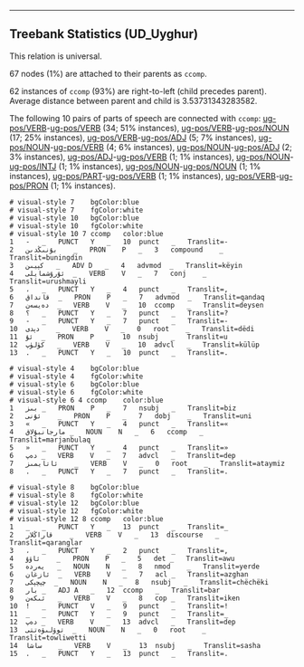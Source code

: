 

--------------------------------------------------------------------------------

## Treebank Statistics (UD_Uyghur)

This relation is universal.

67 nodes (1%) are attached to their parents as `ccomp`.

62 instances of `ccomp` (93%) are right-to-left (child precedes parent).
Average distance between parent and child is 3.53731343283582.

The following 10 pairs of parts of speech are connected with `ccomp`: [ug-pos/VERB]()-[ug-pos/VERB]() (34; 51% instances), [ug-pos/VERB]()-[ug-pos/NOUN]() (17; 25% instances), [ug-pos/VERB]()-[ug-pos/ADJ]() (5; 7% instances), [ug-pos/NOUN]()-[ug-pos/VERB]() (4; 6% instances), [ug-pos/NOUN]()-[ug-pos/ADJ]() (2; 3% instances), [ug-pos/ADJ]()-[ug-pos/VERB]() (1; 1% instances), [ug-pos/NOUN]()-[ug-pos/INTJ]() (1; 1% instances), [ug-pos/NOUN]()-[ug-pos/NOUN]() (1; 1% instances), [ug-pos/PART]()-[ug-pos/VERB]() (1; 1% instances), [ug-pos/VERB]()-[ug-pos/PRON]() (1; 1% instances).


~~~ conllu
# visual-style 7	bgColor:blue
# visual-style 7	fgColor:white
# visual-style 10	bgColor:blue
# visual-style 10	fgColor:white
# visual-style 10 7 ccomp	color:blue
1	-	_	PUNCT	Y	_	10	punct	_	Translit=-
2	بۇنىڭدىن	_	PRON	P	_	3	compound	_	Translit=buningdin
3	كېيىن	_	ADV	D	_	4	advmod	_	Translit=këyin
4	ئۇرۇشمايلى	_	VERB	V	_	7	conj	_	Translit=urushmayli
5	،	_	PUNCT	Y	_	4	punct	_	Translit=,
6	قانداق	_	PRON	P	_	7	advmod	_	Translit=qandaq
7	دەيسەن	_	VERB	V	_	10	ccomp	_	Translit=deysen
8	؟	_	PUNCT	Y	_	7	punct	_	Translit=?
9	-	_	PUNCT	Y	_	7	punct	_	Translit=-
10	دېدى	_	VERB	V	_	0	root	_	Translit=dëdi
11	ئۇ	_	PRON	P	_	10	nsubj	_	Translit=u
12	كۈلۈپ	_	VERB	V	_	10	advcl	_	Translit=külüp
13	.	_	PUNCT	Y	_	10	punct	_	Translit=.

~~~


~~~ conllu
# visual-style 4	bgColor:blue
# visual-style 4	fgColor:white
# visual-style 6	bgColor:blue
# visual-style 6	fgColor:white
# visual-style 6 4 ccomp	color:blue
1	بىز	_	PRON	P	_	7	nsubj	_	Translit=biz
2	ئۇنى	_	PRON	P	_	7	dobj	_	Translit=uni
3	«	_	PUNCT	Y	_	4	punct	_	Translit=«
4	مارجانبۇلاق	_	NOUN	N	_	6	ccomp	_	Translit=marjanbulaq
5	»	_	PUNCT	Y	_	4	punct	_	Translit=»
6	دەپ	_	VERB	V	_	7	advcl	_	Translit=dep
7	ئاتايمىز	_	VERB	V	_	0	root	_	Translit=ataymiz
8	.	_	PUNCT	Y	_	7	punct	_	Translit=.

~~~


~~~ conllu
# visual-style 8	bgColor:blue
# visual-style 8	fgColor:white
# visual-style 12	bgColor:blue
# visual-style 12	fgColor:white
# visual-style 12 8 ccomp	color:blue
1	_	_	PUNCT	Y	_	13	punct	_	Translit=_
2	قاراڭلار	_	VERB	V	_	13	discourse	_	Translit=qaranglar
3	،	_	PUNCT	Y	_	2	punct	_	Translit=,
4	ئاۋۇ	_	PRON	P	_	5	det	_	Translit=awu
5	يەردە	_	NOUN	N	_	8	nmod	_	Translit=yerde
6	ئازغان	_	VERB	V	_	7	acl	_	Translit=azghan
7	چېچېكى	_	NOUN	N	_	8	nsubj	_	Translit=chëchëki
8	بار	_	ADJ	A	_	12	ccomp	_	Translit=bar
9	ئىكەن	_	VERB	V	_	8	cop	_	Translit=iken
10	!	_	PUNCT	V	_	9	punct	_	Translit=!
11	_	_	PUNCT	Y	_	9	punct	_	Translit=_
12	دەپ	_	VERB	V	_	13	advcl	_	Translit=dep
13	توۋلىۋەتتى	_	NOUN	N	_	0	root	_	Translit=towliwetti
14	ساشا	_	VERB	V	_	13	nsubj	_	Translit=sasha
15	.	_	PUNCT	Y	_	13	punct	_	Translit=.

~~~


